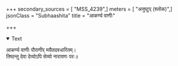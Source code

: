 +++
secondary_sources = [ "MSS_4239",]
meters = [ "अनुष्टुप् (श्लोक)",]
jsonClass = "Subhaashita"
title = "आकर्ण्य वाणीः"

+++

<details open><summary>Text</summary>

आकर्ण्य वाणीः पौराणीर् मयैतदवधारितम्।  
तिष्ठन्तु देवा देव्योऽपि सेव्यो नारायणः परः॥
</details>
